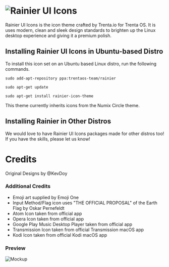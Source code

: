 ![Rainier UI](https://i.imgur.com/lJfpp40.png) Icons
=============

Rainier UI Icons is the icon theme crafted by Trenta.io for Trenta OS. It is uses modern, clean and sleek design standards to brighten up the Linux desktop experience and giving it a premium polish.

## Installing Rainier UI Icons in Ubuntu-based Distro
To install this icon set on an Ubuntu based Linux distro, run the following commands.

	sudo add-apt-repository ppa:trentaos-team/rainier

	sudo apt-get update

	sudo apt-get install rainier-icon-theme

This theme currently inherits icons from the Numix Circle theme.

## Installing Rainier in Other Distros
We would love to have Rainier UI Icons packages made for other distros too! If you have the skills, please let us know!

# Credits
Original Designs by @KevDoy

### Additional Credits
- Emoji art supplied by Emoji One
- Input Method/Flag icon uses "THE OFFICIAL PROPOSAL" of the Earth Flag by Oskar Pernefeldt
- Atom Icon taken from official app
- Opera Icon taken from official app
- Google Play Music Desktop Player taken from official app
- Transmission Icon taken from official Transmission macOS app
- Kodi Icon taken from official Kodi macOS app

### Preview
![Mockup](https://trenta.io/screenshots/rainier-ui-icons.jpg)
